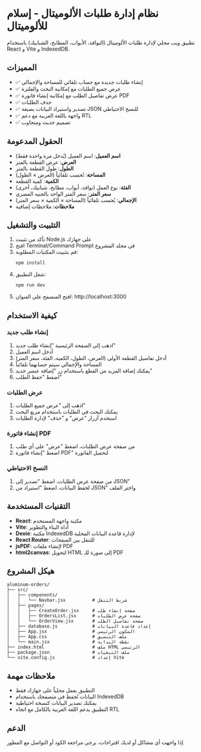 # نظام إدارة طلبات الألوميتال - إسلام للألوميتال

تطبيق ويب محلي لإدارة طلبات الألوميتال (النوافذ، الأبواب، المطابخ، الشبابيك) باستخدام React و Vite و IndexedDB.

## المميزات

- ✅ إنشاء طلبات جديدة مع حساب تلقائي للمساحة والإجمالي
- ✅ عرض جميع الطلبات مع إمكانية البحث والفلترة
- ✅ عرض تفاصيل الطلب مع إمكانية إنشاء فاتورة PDF
- ✅ حذف الطلبات
- ✅ تصدير واستيراد البيانات بصيغة JSON للنسخ الاحتياطي
- ✅ واجهة باللغة العربية مع دعم RTL
- ✅ تصميم حديث ومتجاوب

## الحقول المدعومة

- **اسم العميل**: اسم العميل (يُدخل مرة واحدة فقط)
- **العرض**: عرض القطعة بالمتر
- **الطول**: طول القطعة بالمتر  
- **المساحة**: تُحسب تلقائياً (العرض × الطول)
- **الكمية**: كمية القطعة
- **الفئة**: نوع العمل (نوافذ، أبواب، مطابخ، شبابيك، أخرى)
- **سعر المتر**: سعر المتر الواحد بالجنيه المصري
- **الإجمالي**: يُحسب تلقائياً (المساحة × الكمية × سعر المتر)
- **ملاحظات**: ملاحظات إضافية

## التثبيت والتشغيل

1. تأكد من تثبيت Node.js على جهازك
2. افتح Terminal/Command Prompt في مجلد المشروع
3. قم بتثبيت المكتبات المطلوبة:
   ```bash
   npm install
   ```
4. شغل التطبيق:
   ```bash
   npm run dev
   ```
5. افتح المتصفح على العنوان: http://localhost:3000

## كيفية الاستخدام

### إنشاء طلب جديد
1. اذهب إلى الصفحة الرئيسية "إنشاء طلب جديد"
2. أدخل اسم العميل
3. أدخل تفاصيل القطعة الأولى (العرض، الطول، الكمية، الفئة، سعر المتر)
4. المساحة والإجمالي سيتم حسابهما تلقائياً
5. يمكنك إضافة المزيد من القطع باستخدام زر "إضافة عنصر جديد"
6. اضغط "حفظ الطلب"

### عرض الطلبات
1. اذهب إلى "عرض جميع الطلبات"
2. يمكنك البحث في الطلبات باستخدام مربع البحث
3. استخدم أزرار "عرض" و "حذف" لإدارة الطلبات

### إنشاء فاتورة PDF
1. من صفحة عرض الطلبات، اضغط "عرض" على أي طلب
2. اضغط "إنشاء فاتورة PDF" لتحميل الفاتورة

### النسخ الاحتياطي
1. من صفحة عرض الطلبات، اضغط "تصدير إلى JSON"
2. لحفظ البيانات، اضغط "استيراد من JSON" واختر الملف

## التقنيات المستخدمة

- **React**: مكتبة واجهة المستخدم
- **Vite**: أداة البناء والتطوير
- **Dexie**: مكتبة IndexedDB لإدارة قاعدة البيانات المحلية
- **React Router**: للتنقل بين الصفحات
- **jsPDF**: لإنشاء ملفات PDF
- **html2canvas**: لتحويل HTML إلى صورة للـ PDF

## هيكل المشروع

```
aluminum-orders/
├── src/
│   ├── components/
│   │   └── Navbar.jsx          # شريط التنقل
│   ├── pages/
│   │   ├── CreateOrder.jsx     # صفحة إنشاء طلب
│   │   ├── OrdersList.jsx      # صفحة عرض الطلبات
│   │   └── OrderView.jsx       # صفحة تفاصيل الطلب
│   ├── database.js             # إعداد قاعدة البيانات
│   ├── App.jsx                 # المكون الرئيسي
│   ├── App.css                 # ملف التنسيق
│   └── main.jsx                # نقطة البداية
├── index.html                  # ملف HTML الرئيسي
├── package.json                # ملف التبعيات
└── vite.config.js              # إعداد Vite
```

## ملاحظات مهمة

- التطبيق يعمل محلياً على جهازك فقط
- البيانات تُحفظ في متصفحك باستخدام IndexedDB
- يمكنك تصدير البيانات كنسخة احتياطية
- التطبيق يدعم اللغة العربية بالكامل مع اتجاه RTL

## الدعم

إذا واجهت أي مشاكل أو لديك اقتراحات، يرجى مراجعة الكود أو التواصل مع المطور.
